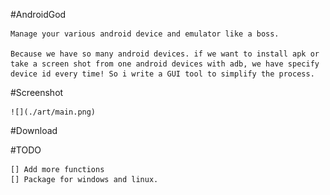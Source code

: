 #AndroidGod

    Manage your various android device and emulator like a boss.
    
    Because we have so many android devices. if we want to install apk or take a screen shot from one android devices with adb, we have specify device id every time! So i write a GUI tool to simplify the process.
    
#Screenshot
    
    ![](./art/main.png)
    
#Download
    
    
#TODO

    [] Add more functions
    [] Package for windows and linux.
